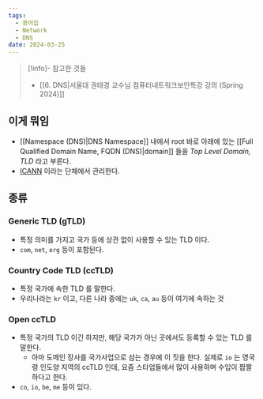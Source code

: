 ```yaml
---
tags:
  - 용어집
  - Network
  - DNS
date: 2024-03-25
---
```

> [!info]- 참고한 것들
> - [[6. DNS|서울대 권태경 교수님 컴퓨터네트워크보안특강 강의 (Spring 2024)]]

## 이게 뭐임

- [[Namespace (DNS)|DNS Namespace]] 내에서 root 바로 아래에 있는 [[Full Qualified Domain Name, FQDN (DNS)|domain]] 들을 *Top Level Domain, TLD* 라고 부른다.
- [ICANN](https://www.icann.org/) 이라는 단체에서 관리한다.

## 종류

### Generic TLD (gTLD)

- 특정 의미를 가지고 국가 등에 상관 없이 사용할 수 있는 TLD 이다.
- `com`, `net`, `org` 등이 포함된다.

### Country Code TLD (ccTLD)

- 특정 국가에 속한 TLD 를 말한다.
- 우리나라는 `kr` 이고, 다른 나라 중에는 `uk`, `ca`, `au` 등이 여기에 속하는 것

### Open ccTLD

- 특정 국가의 TLD 이긴 하지만, 해당 국가가 아닌 곳에서도 등록할 수 있는 TLD 를 말한다.
	- 아마 도메인 장사를 국가사업으로 삼는 경우에 이 짓을 한다. 실제로 `io` 는 영국령 인도양 지역의 ccTLD 인데, 요즘 스타업들에서 많이 사용하며 수입이 짭짤하다고 한다.
- `co`, `io`, `be`, `me` 등이 있다.